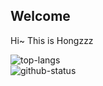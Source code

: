 ## Welcome

Hi~ This is Hongzzz

![top-langs][top-langs]  
![github-status][github-status]

[top-langs]: https://github-readme-stats.vercel.app/api/top-langs/?username=Hongzzz
[github-status]: https://github-readme-stats.vercel.app/api?username=Hongzzz

<!--
**Hongzzz/Hongzzz** is a ✨ _special_ ✨ repository because its `README.md` (this file) appears on your GitHub profile.

Here are some ideas to get you started:

- 🔭 I’m currently working on ...
- 🌱 I’m currently learning ...
- 👯 I’m looking to collaborate on ...
- 🤔 I’m looking for help with ...
- 💬 Ask me about ...
- 📫 How to reach me: ...
- 😄 Pronouns: ...
- ⚡ Fun fact: ...
-->
